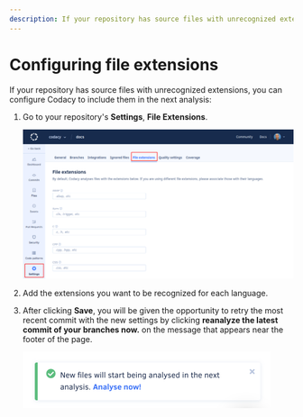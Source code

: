 ```yaml
---
description: If your repository has source files with unrecognized extensions, you can configure Codacy to include them in the next analysis.
---
```


# Configuring file extensions

If your repository has source files with unrecognized extensions, you can configure Codacy to include them in the next analysis:

1.  Go to your repository's **Settings**, **File Extensions**.

    ![Configuring file extensions](images/file-extensions.png)

1.  Add the extensions you want to be recognized for each language.

1.  After clicking **Save**, you will be given the opportunity to retry the most recent commit with the new settings by clicking **reanalyze the latest commit of your branches now.** on the message that appears near the footer of the page.

    ![Analyze now](images/file-extensions-analyze.png)
